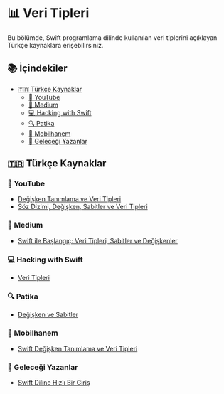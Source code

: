 # 📊 Veri Tipleri

Bu bölümde, Swift programlama dilinde kullanılan veri tiplerini açıklayan Türkçe kaynaklara erişebilirsiniz.

## 📚 İçindekiler

- <a href="#turkce-kaynaklar">🇹🇷 Türkçe Kaynaklar</a>
  - <a href="#youtube">🎥 YouTube</a>
  - <a href="#medium">📝 Medium</a>
  - <a href="#hacking-with-swift-tr">💻 Hacking with Swift</a>
  - <a href="#patika">🔍 Patika</a>
  - <a href="#mobilhanem">📱 Mobilhanem</a>
  - <a href="#gelecegi-yazanlar">🚀 Geleceği Yazanlar</a>


## 🇹🇷 Türkçe Kaynaklar

### 🎥 YouTube

- [Değişken Tanımlama ve Veri Tipleri](https://www.youtube.com/watch?v=-3wBDSHwEQs)
- [Söz Dizimi, Değişken, Sabitler ve Veri Tipleri](https://www.youtube.com/watch?v=0it_7EojWEs&t=2s)

### 📝 Medium

- [Swift ile Başlangıç: Veri Tipleri, Sabitler ve Değişkenler](https://medium.com/turkishkit/değişkenler-ve-sabitler-92222870efde)

### 💻 Hacking with Swift

- [Veri Tipleri](https://www.hackingwithswift.com/read/tr/0/3/veri-tipleri)

### 🔍 Patika

- [Değişken ve Sabitler](https://academy.patika.dev/courses/swift/swift-fundamentals-variables-constants)

### 📱 Mobilhanem

- [Swift Değişken Tanımlama ve Veri Tipleri](https://www.mobilhanem.com/swift-degisken-tanimlama-ve-veri-tipleri/)

### 🚀 Geleceği Yazanlar

- [Swift Diline Hızlı Bir Giriş](https://gelecegiyazanlar.turkcell.com.tr/konu/egitim/swift-ile-ios-101/swift-diline-hizli-bir-giris)

